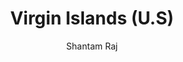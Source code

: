 ---
layout: post
author: Shantam Raj
# custom_css: button
title: Virgin Islands (U.S)
table: vir
---
